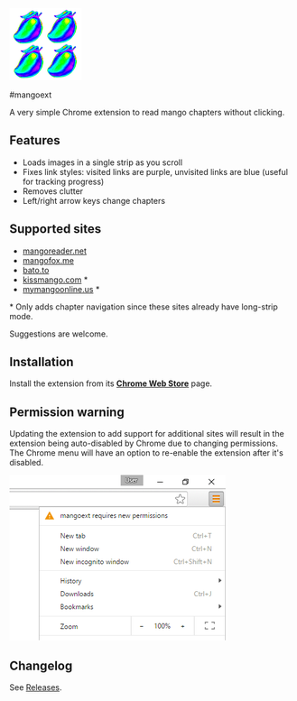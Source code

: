 ![icon](https://raw.githubusercontent.com/slikts/mangoext/assets/icon128.gif)

#mangoext

A very simple Chrome extension to read mango chapters without clicking.

## Features

 * Loads images in a single strip as you scroll
 * Fixes link styles: visited links are purple, unvisited links are blue
   (useful for tracking progress)
 * Removes clutter
 * Left/right arrow keys change chapters

## Supported sites

 * [mangoreader.net](http://goo.gl/Cmmr9d)
 * [mangofox.me](http://goo.gl/VwLa7m)
 * [bato.to](https://goo.gl/TKocQP)
 * [kissmango.com](http://goo.gl/RTwqRh) *
 * [mymangoonline.us](http://goo.gl/cbh6Bz) *

\* Only adds chapter navigation since these sites already have long-strip mode.

Suggestions are welcome.

## Installation

Install the extension from its **[Chrome Web Store](https://goo.gl/7kXexb)** page.

## Permission warning

Updating the extension to add support for additional sites will result in
the extension being auto-disabled by Chrome due to changing permissions.
The Chrome menu will have an option to re-enable the extension after it's disabled.

![screenshot](https://raw.githubusercontent.com/slikts/mangoext/assets/permission_ss.png)

## Changelog

See [Releases](https://github.com/slikts/mangoext/releases).
